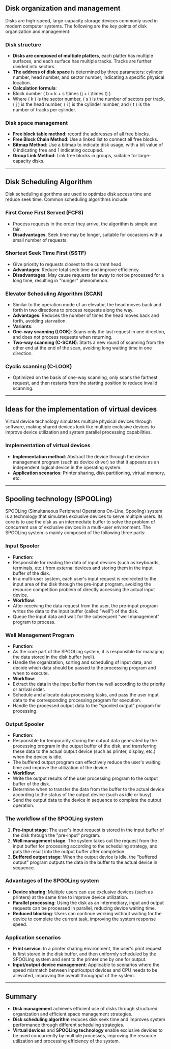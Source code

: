 ## **Disk organization and management**

Disks are high-speed, large-capacity storage devices commonly used in modern computer systems. The following are the key points of disk organization and management:

### Disk structure
- **Disks are composed of multiple platters**, each platter has multiple surfaces, and each surface has multiple tracks. Tracks are further divided into sectors.
- **The address of disk space** is determined by three parameters: cylinder number, head number, and sector number, indicating a specific physical location.
- **Calculation formula**:
- Block number \( b = k + s \times (j + i \times t) \)
- Where \( k \) is the sector number, \( s \) is the number of sectors per track, \( j \) is the head number, \( i \) is the cylinder number, and \( t \) is the number of tracks per cylinder.

### Disk space management
- **Free block table method**: record the addresses of all free blocks.
- **Free Block Chain Method**: Use a linked list to connect all free blocks.
- **Bitmap Method**: Use a bitmap to indicate disk usage, with a bit value of 0 indicating free and 1 indicating occupied.
- **Group Link Method**: Link free blocks in groups, suitable for large-capacity disks.

---

## **Disk Scheduling Algorithm**

Disk scheduling algorithms are used to optimize disk access time and reduce seek time. Common scheduling algorithms include:

### First Come First Served (FCFS)
- Process requests in the order they arrive, the algorithm is simple and fair.
- **Disadvantages**: Seek time may be longer, suitable for occasions with a small number of requests.

### Shortest Seek Time First (SSTF)
- Give priority to requests closest to the current head.
- **Advantages**: Reduce total seek time and improve efficiency.
- **Disadvantages**: May cause requests far away to not be processed for a long time, resulting in "hunger" phenomenon.

### Elevator Scheduling Algorithm (SCAN)
- Similar to the operation mode of an elevator, the head moves back and forth in two directions to process requests along the way.
- **Advantages**: Reduces the number of times the head moves back and forth, avoiding starvation.
- **Variants**:
- **One-way scanning (LOOK)**: Scans only the last request in one direction, and does not process requests when returning.
- **Two-way scanning (C-SCAN)**: Starts a new round of scanning from the other end at the end of the scan, avoiding long waiting time in one direction.

### Cyclic scanning (C-LOOK)
- Optimized on the basis of one-way scanning, only scans the farthest request, and then restarts from the starting position to reduce invalid scanning.

---

## **Ideas for the implementation of virtual devices**

Virtual device technology simulates multiple physical devices through software, making shared devices look like multiple exclusive devices to improve device utilization and system parallel processing capabilities.

### Implementation of virtual devices
- **Implementation method**: Abstract the device through the device management program (such as device driver) so that it appears as an independent logical device in the operating system.
- **Application scenarios**: Printer sharing, disk partitioning, virtual memory, etc.

---

## **Spooling technology (SPOOLing)**

SPOOLing (Simultaneous Peripheral Operations On-Line, Spooling) system is a technology that simulates exclusive devices to serve multiple users. Its core is to use the disk as an intermediate buffer to solve the problem of concurrent use of exclusive devices in a multi-user environment. The SPOOLing system is mainly composed of the following three parts:

### Input Spooler
- **Function**:
- Responsible for reading the data of input devices (such as keyboards, terminals, etc.) from external devices and storing them in the input buffer of the disk.
- In a multi-user system, each user's input request is redirected to the input area of ​​the disk through the pre-input program, avoiding the resource competition problem of directly accessing the actual input device.
- **Workflow**:
- After receiving the data request from the user, the pre-input program writes the data to the input buffer (called "well") of the disk.
- Queue the input data and wait for the subsequent "well management" program to process.

### Well Management Program
- **Function**:
- As the core part of the SPOOLing system, it is responsible for managing the data stored in the disk buffer (well).
- Handle the organization, sorting and scheduling of input data, and decide which data should be passed to the processing program and when to execute.
- **Workflow**:
- Extract the data in the input buffer from the well according to the priority or arrival order.
- Schedule and allocate data processing tasks, and pass the user input data to the corresponding processing program for execution.
- Handle the processed output data to the "spooled output" program for processing.

### Output Spooler
- **Function**:
- Responsible for temporarily storing the output data generated by the processing program in the output buffer of the disk, and transferring these data to the actual output device (such as printer, display, etc.) when the device is idle.
- The buffered output program can effectively reduce the user's waiting time and improve the utilization of the device.
- **Workflow**:
- Write the output results of the user processing program to the output buffer of the disk.
- Determine when to transfer the data from the buffer to the actual device according to the status of the output device (such as idle or busy).
- Send the output data to the device in sequence to complete the output operation.

### The workflow of the SPOOLing system
1. **Pre-input stage**: The user's input request is stored in the input buffer of the disk through the "pre-input" program.
2. **Well management stage**: The system takes out the request from the input buffer for processing according to the scheduling strategy, and puts the result into the output buffer after completion.
3. **Buffered output stage**: When the output device is idle, the "buffered output" program outputs the data in the buffer to the actual device in sequence.

### Advantages of the SPOOLing system
- **Device sharing**: Multiple users can use exclusive devices (such as printers) at the same time to improve device utilization.
- **Parallel processing**: Using the disk as an intermediary, input and output requests can be processed in parallel, reducing device waiting time.
- **Reduced blocking**: Users can continue working without waiting for the device to complete the current task, improving the system response speed.

### Application scenarios
- **Print service**: In a printer sharing environment, the user's print request is first stored in the disk buffer, and then uniformly scheduled by the SPOOLing system and sent to the printer one by one for output.
- **Input/output device management**: Applicable to scenarios where the speed mismatch between input/output devices and CPU needs to be alleviated, improving the overall throughput of the system.

---

## Summary
- **Disk management** achieves efficient use of disks through structured organization and efficient space management strategies.
- **Disk scheduling algorithm** reduces disk seek time and improves system performance through different scheduling strategies.
- **Virtual devices** and **SPOOLing technology** enable exclusive devices to be used concurrently by multiple processes, improving the resource utilization and processing efficiency of the system.